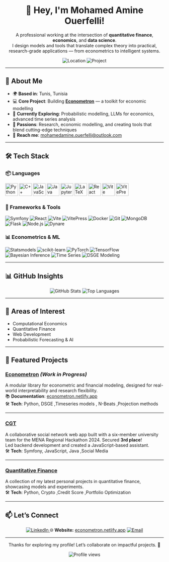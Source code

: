 <div align="center">
  <h1>👋 Hey, I'm Mohamed Amine Ouerfelli!</h1>
<p>
  A professional working at the intersection of <b>quantitative finance</b>, <b>economics</b>, and <b>data science</b>.<br>
  I design models and tools that translate complex theory into practical, research-grade applications — from econometrics to intelligent systems.
</p>
  <img src="https://img.shields.io/badge/-Tunis,%20Tunisia-FF6F61?style=flat-square&logo=map-pin" alt="Location">
  <img src="https://img.shields.io/badge/-Econometron%20Dev-FFD700?style=flat-square&logo=code" alt="Project">
</div>

---

## 🚀 About Me

- 🌍 **Based in**: Tunis, Tunisia  
- 💻 **Core Project**: Building **[Econometron](https://github.com/AmineOuerfellii/econometron)** — a toolkit for economic modelling  
- 🌱 **Currently Exploring**: Probabilistic modelling, LLMs for economics, advanced time series analysis  
- 🧠 **Passions**: Research, economic modelling, and creating tools that blend cutting-edge techniques  
- 📧 **Reach me**: [mohamedamine.ouerfelli@outlook.com](mailto:mohamedamine.ouerfelli@outlook.com)

---

## 🛠️ Tech Stack

### 📦 Languages
<p align="left">
  <img src="https://cdn.jsdelivr.net/gh/devicons/devicon/icons/python/python-original.svg" width="40" alt="Python" />
  <img src="https://cdn.jsdelivr.net/gh/devicons/devicon/icons/cplusplus/cplusplus-original.svg" width="40" alt="C++" />
  <img src="https://cdn.jsdelivr.net/gh/devicons/devicon/icons/javascript/javascript-original.svg" width="40" alt="JavaScript" />
  <img src="https://cdn.jsdelivr.net/gh/devicons/devicon/icons/java/java-original.svg" width="40" alt="Java" />
  <img src="https://cdn.jsdelivr.net/gh/devicons/devicon/icons/jupyter/jupyter-original.svg" width="40" alt="Jupyter" />
  <img src="https://cdn.jsdelivr.net/gh/devicons/devicon/icons/latex/latex-original.svg" width="40" alt="LaTeX" />
  <img src="https://cdn.jsdelivr.net/gh/devicons/devicon/icons/react/react-original.svg" width="40" alt="React" />
  <img src="https://vitejs.dev/logo.svg" width="40" alt="Vite" />
  <img src="https://vitepress.dev/logo.svg" width="40" alt="VitePress" />
</p>

### 🧰 Frameworks & Tools
![Symfony](https://img.shields.io/badge/-Symfony-000000?style=flat-square&logo=symfony&logoColor=white)
![React](https://img.shields.io/badge/-React-61DAFB?style=flat-square&logo=react&logoColor=black)
![Vite](https://img.shields.io/badge/-Vite-646CFF?style=flat-square&logo=vite&logoColor=white)
![VitePress](https://img.shields.io/badge/-VitePress-9999FF?style=flat-square)
![Docker](https://img.shields.io/badge/-Docker-2496ED?style=flat-square&logo=docker&logoColor=white)
![Git](https://img.shields.io/badge/-Git-F05032?style=flat-square&logo=git&logoColor=white)
![MongoDB](https://img.shields.io/badge/-MongoDB-47A248?style=flat-square&logo=mongodb&logoColor=white)
![Flask](https://img.shields.io/badge/-Flask-000000?style=flat-square&logo=flask&logoColor=white)
![Node.js](https://img.shields.io/badge/-Node.js-339933?style=flat-square&logo=node.js&logoColor=white)
![Dynare](https://img.shields.io/badge/-Dynare-8B008B?style=flat-square)

### 📊 Econometrics & ML
![Statsmodels](https://img.shields.io/badge/-Statsmodels-008080?style=flat-square)
![scikit-learn](https://img.shields.io/badge/-scikit--learn-F7931E?style=flat-square&logo=scikit-learn)
![PyTorch](https://img.shields.io/badge/-PyTorch-EE4C2C?style=flat-square&logo=pytorch)
![TensorFlow](https://img.shields.io/badge/-TensorFlow-FF6F00?style=flat-square&logo=tensorflow)
![Bayesian Inference](https://img.shields.io/badge/-Bayesian%20Inference-4682B4?style=flat-square)
![Time Series](https://img.shields.io/badge/-Time%20Series-6A5ACD?style=flat-square)
![DSGE Modeling](https://img.shields.io/badge/-DSGE%20Modeling-2F4F4F?style=flat-square)

---

## 📊 GitHub Insights

<div align="center">
  <img src="https://github-readme-stats.vercel.app/api?username=AmineOuerfellii&show_icons=true&theme=dracula&hide_border=true" alt="GitHub Stats" />
  <img src="https://github-readme-stats.vercel.app/api/top-langs/?username=AmineOuerfellii&layout=compact&theme=dracula&hide_border=true" alt="Top Languages" />
</div>

---
## 🔭 Areas of Interest

- Computational Economics 
- Quantitative Finance 
- Web Development 
- Probabilistic Forecasting & AI
---
## 🌟 Featured Projects

### [Econometron](https://github.com/AmineOuerfellii/econometron) *(Work in Progress)*
A modular library for econometric and financial modeling, designed for real-world interpretability and research flexibility.  
📚 **Documentation**: [econometron.netlify.app](https://econometron.netlify.app)  
🛠️ **Tech**: Python, DSGE ,Timeseries models , N-Beats ,Projection methods

---

### [CGT](https://github.com/AmineOuerfellii/CGT)
A collaborative social network web app built with a six-member university team for the MENA Regional Hackathon 2024. Secured **3rd place**!  
Led backend development and created a JavaScript-based assistant.  
🛠️ **Tech**: Symfony, JavaScript, Java ,Social Media

---

### [Quantitative Finance](https://github.com/AmineOuerfellii/quantitative_finance)
A collection of my latest personal projects in quantitative finance, showcasing models and experiments.  
🛠️ **Tech**: Python, Crypto ,Credit Score ,Portfolio Optimization

---

## 📫 Let’s Connect

<div align="center">
  <a href="[https://linkedin.com/in/your-link](https://www.linkedin.com/in/amineouerfelli/)">
    <img src="https://img.shields.io/badge/-LinkedIn-0A66C2?style=flat-square&logo=linkedin&logoColor=white" alt="LinkedIn">
  </a>
 🌐 <strong>Website:</strong> <a href="https://econometron.netlify.app">econometron.netlify.app</a>  
  <a href="mailto:mohamedamine.ouerfelli@outlook.com">
    <img src="https://img.shields.io/badge/-Email-D14836?style=flat-square&logo=gmail&logoColor=white" alt="Email">
  </a>
</div>

---

<div align="center">
  <p>Thanks for exploring my profile! Let’s collaborate on impactful projects. 🚀</p>
  <img src="https://komarev.com/ghpvc/?username=AmineOuerfellii&color=brightgreen" alt="Profile views" />
</div>
